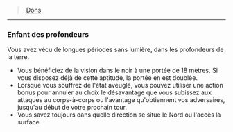 ﻿---
!FeatItem
Id: feats_hd.md#enfant-des-profondeurs
ParentLink: feats_hd.md#dons
Name: Enfant des profondeurs
ParentName: Dons
NameLevel: 3
Attributes:
  Name: Enfant des profondeurs
  Markdown: >+
    ### <!--Name-->Enfant des profondeurs<!--/Name-->


    Vous avez vécu de longues périodes sans lumière, dans les profondeurs de la terre.


    * Vous bénéficiez de la vision dans le noir à une portée de 18 mètres. Si vous disposez déjà de cette aptitude, la portée en est doublée.

    * Lorsque vous souffrez de l'état aveuglé, vous pouvez utiliser une action bonus pour annuler au choix le désavantage que vous subissez aux attaques au corps-à-corps ou l'avantage qu'obtiennent vos adversaires, jusqu'au début de votre prochain tour.

    * Vous savez toujours dans quelle direction se situe le Nord ou l'accès la surface.

AttributesDictionary: >+
  Name: Enfant des profondeurs

  Markdown: >+

    ### <!--Name-->Enfant des profondeurs<!--/Name-->





    Vous avez vécu de longues périodes sans lumière, dans les profondeurs de la terre.





    * Vous bénéficiez de la vision dans le noir à une portée de 18 mètres. Si vous disposez déjà de cette aptitude, la portée en est doublée.



    * Lorsque vous souffrez de l'état aveuglé, vous pouvez utiliser une action bonus pour annuler au choix le désavantage que vous subissez aux attaques au corps-à-corps ou l'avantage qu'obtiennent vos adversaires, jusqu'au début de votre prochain tour.



    * Vous savez toujours dans quelle direction se situe le Nord ou l'accès la surface.



---
> [Dons](hd_feats.md)

---

### Enfant des profondeurs

Vous avez vécu de longues périodes sans lumière, dans les profondeurs de la terre.

* Vous bénéficiez de la vision dans le noir à une portée de 18 mètres. Si vous disposez déjà de cette aptitude, la portée en est doublée.
* Lorsque vous souffrez de l'état aveuglé, vous pouvez utiliser une action bonus pour annuler au choix le désavantage que vous subissez aux attaques au corps-à-corps ou l'avantage qu'obtiennent vos adversaires, jusqu'au début de votre prochain tour.
* Vous savez toujours dans quelle direction se situe le Nord ou l'accès la surface.

